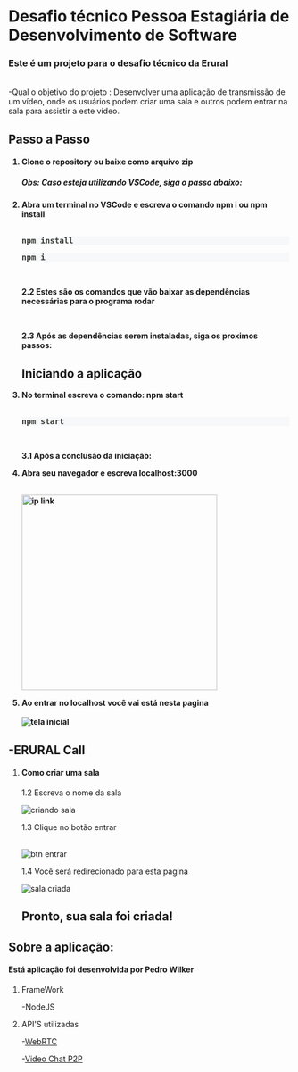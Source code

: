 <h1> Desafio técnico Pessoa Estagiária de Desenvolvimento de Software</h1>
<h3>Este é um projeto para o desafio técnico da Erural</h3> <br/>
-Qual o objetivo do projeto :
  Desenvolver uma aplicação de transmissão de um vídeo, onde os usuários podem criar uma sala e outros podem entrar na sala para assistir
  a este vídeo.
  
 ## Passo a Passo

<h4>
  <p>
  <ol>
   <li>Clone o repository ou baixe como arquivo zip</li>
   
   <h5>Obs: Caso esteja utilizando VSCode, siga o passo abaixo:</h5>  
   
   <li>Abra um terminal no VSCode e escreva o comando npm i ou npm install</li> <br/>
   <pre class="Box-sc-1b6inku-0 BorderBox-sc-1y9cbfx-0 jRndWL prism-code language-" style="color:#393A34;background-color:#f6f8fa;overflow:auto";><div class="token-line" style="color:#393A34"><span font-family="mono" font-size="1" class="Text-sc-1g6etse-0 bbMPSg token plain">npm install</span></div></pre>
 <pre class="Box-sc-1b6inku-0 BorderBox-sc-1y9cbfx-0 jRndWL prism-code language-" style="color:#393A34;background-color:#f6f8fa;overflow:auto";><div class="token-line" style="color:#393A34" width:"10px"><span font-family="mono" font-size="1" class="Text-sc-1g6etse-0 bbMPSg token plain">npm i</span></div></pre><br/>
    <p>2.2 Estes são os comandos que vão baixar as dependências necessárias para o programa rodar </p> <br/>
    <p> 2.3 Após as dependências serem instaladas, siga os proximos passos: </p>
    
 ## Iniciando a aplicação
 
   <li>No terminal escreva o comando: npm start </li> </br>
    <pre class="Box-sc-1b6inku-0 BorderBox-sc-1y9cbfx-0 jRndWL prism-code language-" style="color:#393A34;background-color:#f6f8fa;overflow:auto";><div class="token-line" style="color:#393A34" width:"10px"><span font-family="mono" font-size="1" class="Text-sc-1g6etse-0 bbMPSg token plain">npm start</span></div></pre><br/>
    <p>3.1 Após a conclusão da iniciação:</p>
   <li>Abra seu navegador e escreva localhost:3000 </li> <br/>
   
   <img src="https://user-images.githubusercontent.com/81252209/190466813-ff8c312e-8078-4798-ad27-97e400dc2c63.png" width="350" alt="ip link"> <br/>
   <li>Ao entrar no localhost você vai está nesta pagina </li> <br/>
    <img src="https://user-images.githubusercontent.com/81252209/190462437-a946f684-f189-4cf8-a0f0-e8932efa6605.png" title="tela inicial">
  
  </ol>
  </p>
 
</p>
</h4>

 ## -ERURAL Call
 <p>
 <ol>
 <li>
  <h4>Como criar uma sala</h4>
  <p>1.2 Escreva o nome da sala</p>
  
  <img src="https://user-images.githubusercontent.com/81252209/190469396-00bf5ac3-4003-4dba-9658-afc8000aa63d.png" title="criando sala"> <br/>
  <p>1.3 Clique no botão entrar </p> <br/>
  <img src="https://user-images.githubusercontent.com/81252209/190470529-05f2aad1-8b9c-426f-97f2-1eaddf442b3b.png" title="btn entrar">
  <p>1.4 Você será redirecionado para esta pagina</p>
  <img src="https://user-images.githubusercontent.com/81252209/190469971-101e06a5-3209-4718-94b6-8916d534bed8.png" title="sala criada">
  
  ## Pronto, sua sala foi criada! 
  
 </li>
 </ol>
 </p>
 
 
 ## Sobre a aplicação:
 
 <p>
  <h4>Está aplicação foi desenvolvida por Pedro Wilker </h4>
  <ol>
  <li>FrameWork</li>
  <p>-NodeJS </p>
   <li>API'S utilizadas</li>
  <p>-<a href="https://webrtc.org/">WebRTC</a></p>
  <p>-<a href="https://dev.to/cesarpaulomp/crie-seu-app-de-video-chat-com-webrtc-1jea">Video Chat P2P</a></p>
  </ol>
  </p>


